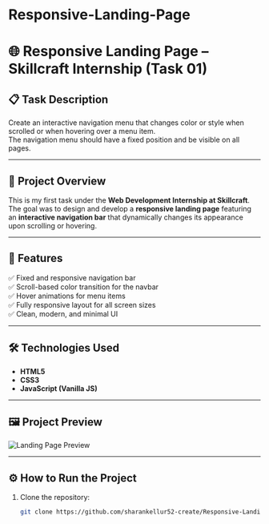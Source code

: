 # Responsive-Landing-Page
# 🌐 Responsive Landing Page – Skillcraft Internship (Task 01)

## 📋 Task Description
Create an interactive navigation menu that changes color or style when scrolled or when hovering over a menu item.  
The navigation menu should have a fixed position and be visible on all pages.

---

## 🚀 Project Overview
This is my first task under the **Web Development Internship at Skillcraft**.  
The goal was to design and develop a **responsive landing page** featuring an **interactive navigation bar** that dynamically changes its appearance upon scrolling or hovering.

---

## 🧩 Features
✅ Fixed and responsive navigation bar  
✅ Scroll-based color transition for the navbar  
✅ Hover animations for menu items  
✅ Fully responsive layout for all screen sizes  
✅ Clean, modern, and minimal UI  

---

## 🛠️ Technologies Used
- **HTML5**  
- **CSS3**  
- **JavaScript (Vanilla JS)**  

---

## 🖼️ Project Preview
![Landing Page Preview](https://via.placeholder.com/800x400.png?text=Responsive+Landing+Page+Preview)

---

## ⚙️ How to Run the Project
1. Clone the repository:
   ```bash
   git clone https://github.com/sharankellur52-create/Responsive-Landing-Page.git
